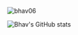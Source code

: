 <p align="left"> <img src="https://komarev.com/ghpvc/?username=bhav06&label=Profile%20views&color=0e75b6&style=flat" alt="bhav06" /> </p>

![Bhav's GitHub stats](https://github-readme-stats.vercel.app/api?username=bhav06&theme=dark&show_icons=true)
